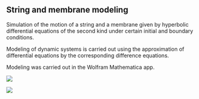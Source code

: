## String and membrane modeling

Simulation of the motion of a string and a membrane given by hyperbolic differential equations of the second kind under certain initial and boundary conditions.  
  
Modeling of dynamic systems is carried out using the approximation of differential equations by the corresponding difference equations.  
  
Modeling was carried out in the Wolfram Mathematica app.  
  
![](https://github.com/pivp/mathematical-modeling/blob/1c3129fd26457efd358e022f25ac45370b323f39/string_and_membrane/visualization/string.gif)

![](https://github.com/pivp/mathematical-modeling/blob/56a1ae3432addb5f9459da2066183bf081268c7c/string_and_membrane/visualization/membrane.gif)
